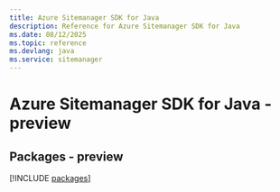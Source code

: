```yaml
---
title: Azure Sitemanager SDK for Java
description: Reference for Azure Sitemanager SDK for Java
ms.date: 08/12/2025
ms.topic: reference
ms.devlang: java
ms.service: sitemanager
---
```

# Azure Sitemanager SDK for Java - preview
## Packages - preview
[!INCLUDE [packages](sitemanager-index.md)]